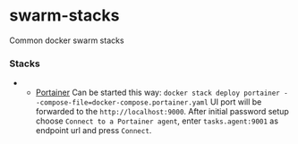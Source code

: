 # swarm-stacks
Common docker swarm stacks

### Stacks
- - [Portainer](https://www.portainer.io/) Can be started this way: `docker stack deploy portainer --compose-file=docker-compose.portainer.yaml` UI port will be forwarded to the `http://localhost:9000`. 
    After initial password setup choose `Connect to a Portainer agent`, enter `tasks.agent:9001` as endpoint url and press `Connect`. 
